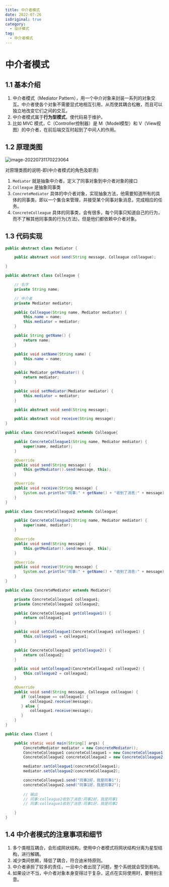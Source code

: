 ```yaml
---
title: 中介者模式
date: 2022-07-26
isOriginal: true
category:
  - 设计模式
tag:
  - 中介者模式
---
```


# 中介者模式

<!-- more -->

## 1.1 基本介绍

1. 中介者模式（Mediator Pattern），用一个中介对象来封装一系列的对象交互。中介者使各个对象不需要显式地相互引用，从而使其耦合松散，而且可以独立地改变它们之间的交互。
2. 中介者模式属于**行为型模式**，使代码易于维护。
3. 比如 MVC 模式，C（Controller控制器）是 M（Model模型）和 V（View视图）的中介者，在前后端交互时起到了中间人的作用。

## 1.2 原理类图

![image-20220731170223064](https://chen-coding.oss-cn-shenzhen.aliyuncs.com/rearend/designPattern/mediator_start/image-20220731170223064.png?versionId=CAEQMRiBgMCFsMKBlRgiIGZlZGNmZGQ0OTI3MTRhZDRiN2FjYmNkOGQyMDQ0MTdh)

对原理类图的说明-即(中介者模式的角色及职责)

1. `Mediator` 就是抽象中介者，定义了同事对象到中介者对象的接口
2. `Colleague` 是抽象同事类
3. `ConcreteMediator` 具体的中介者对象，实现抽象方法，他需要知道所有的具体的同事类，即以一个集合来管理，并接受某个同事对象消息，完成相应的任务。
4. `ConcreteColleague` 具体的同事类，会有很多，每个同事只知道自己的行为，而不了解其他同事类的行为(方法)，但是他们都依赖中介者对象。

## 1.3 代码实现

```java
public abstract class Mediator {

    public abstract void send(String message, Colleague colleague);

}
```

```java
public abstract class Colleague {

    // 名字
    private String name;

    // 中介者
    private Mediator mediator;

    public Colleague(String name, Mediator mediator) {
        this.name = name;
        this.mediator = mediator;
    }

    public String getName() {
        return name;
    }

    public void setName(String name) {
        this.name = name;
    }

    public Mediator getMediator() {
        return mediator;
    }

    public void setMediator(Mediator mediator) {
        this.mediator = mediator;
    }

    public abstract void send(String message);

    public abstract void receive(String message);
}
```

```java
public class ConcreteColleague1 extends Colleague{

    public ConcreteColleague1(String name, Mediator mediator) {
        super(name, mediator);
    }

    @Override
    public void send(String message) {
        this.getMediator().send(message, this);
    }

    @Override
    public void receive(String message) {
        System.out.println("同事:" + getName() + "收到了消息:" + message);
    }
}
```

```java
public class ConcreteColleague2 extends Colleague{

    public ConcreteColleague2(String name, Mediator mediator) {
        super(name, mediator);
    }

    @Override
    public void send(String message) {
        this.getMediator().send(message, this);
    }

    @Override
    public void receive(String message) {
        System.out.println("同事:" + getName() + "收到了消息:" + message);
    }
}
```

```java
public class ConcreteMediator extends Mediator{

    private ConcreteColleague1 colleague1;
    private ConcreteColleague2 colleague2;

    public ConcreteColleague1 getColleague1() {
        return colleague1;
    }

    public void setColleague1(ConcreteColleague1 colleague1) {
        this.colleague1 = colleague1;
    }

    public ConcreteColleague2 getColleague2() {
        return colleague2;
    }

    public void setColleague2(ConcreteColleague2 colleague2) {
        this.colleague2 = colleague2;
    }

    @Override
    public void send(String message, Colleague colleague) {
       if (colleague == colleague1) {
           colleague2.receive(message);
       } else {
           colleague1.receive(message);
       }
    }
}
```

```java
public class Client {

    public static void main(String[] args) {
        ConcreteMediator mediator = new ConcreteMediator();
        ConcreteColleague1 concreteColleague1 = new ConcreteColleague1("colleague1", mediator);
        ConcreteColleague2 concreteColleague2 = new ConcreteColleague2("colleague2", mediator);

        mediator.setColleague1(concreteColleague1);
        mediator.setColleague2(concreteColleague2);

        concreteColleague1.send("同事2好，我是同事1");
        concreteColleague2.send("同事1好，我是同事2");
        
        // 输出
        // 同事:colleague2收到了消息:同事2好，我是同事1
        // 同事:colleague1收到了消息:同事1好，我是同事2

    }
}
```

## 1.4 中介者模式的注意事项和细节

1. 多个类相互耦合，会形成网状结构，使用中介者模式将网状结构分离为星型结构，进行解耦。
2. 减少类间依赖，降低了耦合，符合迪米特原则。
3. 中介者承担了较多的责任，一旦中介者出现了问题，整个系统就会受到影响。
4. 如果设计不当，中介者对象本身变得过于复杂，这点在实际使用时，要特别注意。